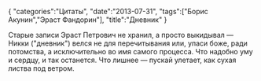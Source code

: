 {
    "categories":"Цитаты",
    "date":"2013-07-31",
    "tags":["Борис Акунин","Эраст Фандорин"],
    "title":"Дневник"
}

Старые записи Эраст Петрович не хранил, а просто выкидывал — Никки ("дневник") велся не для перечитывания или, упаси боже, ради потомства, а исключительно во имя самого процесса. Что надобно уму и сердцу, и так останется. Что лишнее — пускай улетает, как сухая листва под ветром.
